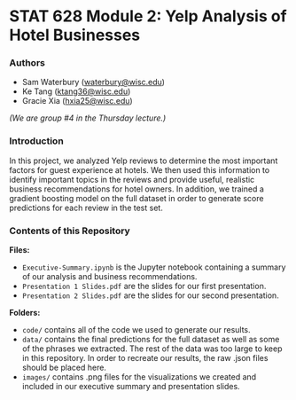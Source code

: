 # STAT 628 Module 2: Yelp Analysis of Hotel Businesses

### Authors

* Sam Waterbury (waterbury@wisc.edu)
* Ke Tang (ktang36@wisc.edu)
* Gracie Xia (hxia25@wisc.edu)

_(We are group #4 in the Thursday lecture.)_

### Introduction

In this project, we analyzed Yelp reviews to determine the most important factors for guest experience at hotels. We then used this information to identify important topics in the reviews and provide useful, realistic business recommendations for hotel owners. In addition, we trained a gradient boosting model on the full dataset in order to generate score predictions for each review in the test set.

### Contents of this Repository

**Files:**

* `Executive-Summary.ipynb` is the Jupyter notebook containing a summary of our analysis and business recommendations.
* `Presentation 1 Slides.pdf` are the slides for our first presentation.
* `Presentation 2 Slides.pdf` are the slides for our second presentation.


**Folders:**

* `code/` contains all of the code we used to generate our results.
* `data/` contains the final predictions for the full dataset as well as some of the phrases we extracted. The rest of the data was too large to keep in this repository. In order to recreate our results, the raw .json files should be placed here.
* `images/` contains .png files for the visualizations we created and included in our executive summary and presentation slides.
